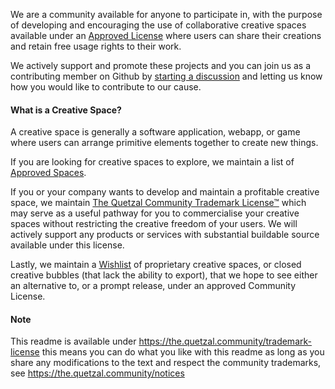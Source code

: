We are a community available for anyone to participate in, with the purpose of 
developing and encouraging the use of collaborative creative spaces
available under an [Approved License](https://the.quetzal.community/approved-licenses) 
where users can share their creations and retain free usage rights to their work.

We actively support and promote these projects and you can join us as a 
contributing member on Github by 
[starting a discussion](https://the.quetzal.community/.github/discussions)
and letting us know how you would like to contribute to our cause.

#### What is a Creative Space?
A creative space is generally a software application, webapp, or game where 
users can arrange primitive elements together to create new things.

If you are looking for creative spaces to explore, we maintain a list of
[Approved Spaces](https://the.quetzal.community/approved-spaces).

If you or your company wants to develop and maintain a profitable creative 
space, we maintain [The Quetzal Community Trademark License™](https://the.quetzal.community/trademark-license) 
which may serve as a useful pathway for you to commercialise your creative spaces 
without restricting the creative freedom of your users. We will actively
support any products or services with substantial buildable source available 
under this license. 

Lastly, we maintain a [Wishlist](https://the.quetzal.community/wishlist) 
of proprietary creative spaces, or closed creative bubbles (that lack the ability to export),
that we hope to see either an alternative to, or a prompt release, under an 
approved Community License.

#### Note

This readme is available under https://the.quetzal.community/trademark-license
this means you can do what you like with this readme as long as you share any
modifications to the text and respect the community trademarks, 
see https://the.quetzal.community/notices
